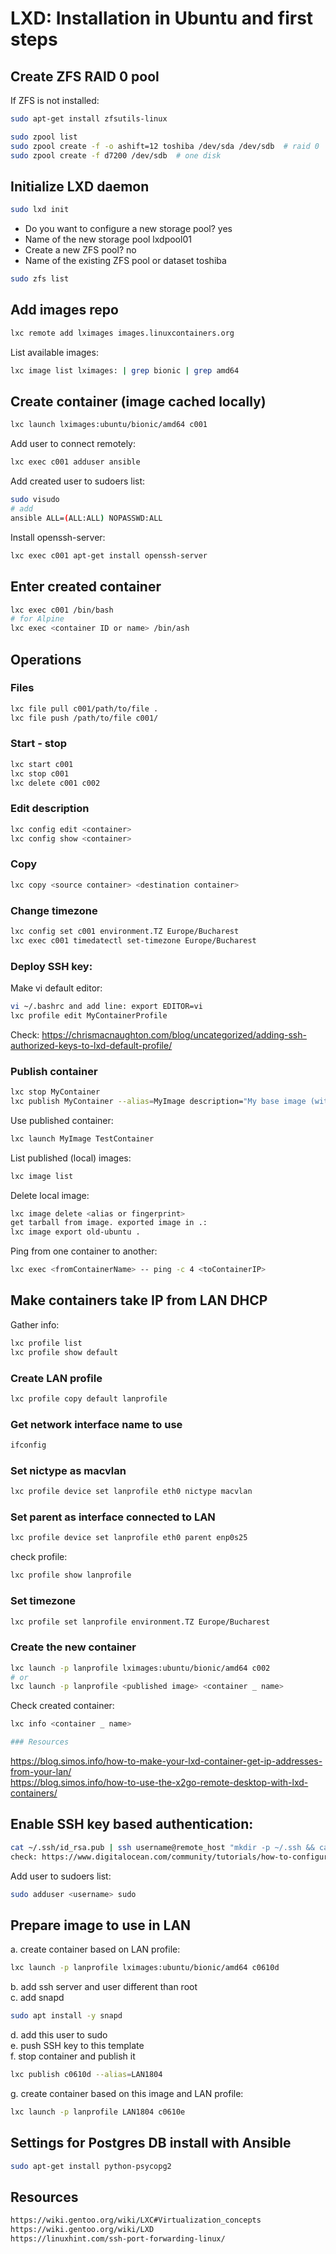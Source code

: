 # LXD: Installation in Ubuntu and first steps
## Create ZFS RAID 0 pool
If ZFS is not installed:
```bash
sudo apt-get install zfsutils-linux
```
```bash
sudo zpool list
sudo zpool create -f -o ashift=12 toshiba /dev/sda /dev/sdb  # raid 0
sudo zpool create -f d7200 /dev/sdb  # one disk
```
## Initialize LXD daemon
```bash
sudo lxd init
```
- Do you want to configure a new storage pool? yes
- Name of the new storage pool  lxdpool01
- Create a new ZFS pool? no
- Name of the existing ZFS pool or dataset toshiba
```bash
sudo zfs list
```
## Add images repo
```bash
lxc remote add lximages images.linuxcontainers.org
```
List available images:
```bash
lxc image list lximages: | grep bionic | grep amd64
```
## Create container (image cached locally)
```bash
lxc launch lximages:ubuntu/bionic/amd64 c001
```
Add user to connect remotely: 
```bash
lxc exec c001 adduser ansible
```
Add created user to sudoers list: 
```bash
sudo visudo
# add 
ansible ALL=(ALL:ALL) NOPASSWD:ALL
```
Install openssh-server:
```bash
lxc exec c001 apt-get install openssh-server
```
## Enter created container
```bash
lxc exec c001 /bin/bash
# for Alpine
lxc exec <container ID or name> /bin/ash
```
## Operations
### Files
```bash
lxc file pull c001/path/to/file .
lxc file push /path/to/file c001/
```
### Start - stop
```bash
lxc start c001
lxc stop c001
lxc delete c001 c002
```
### Edit description
```bash
lxc config edit <container>
lxc config show <container>
```
### Copy
```bash
lxc copy <source container> <destination container>
```
### Change timezone
```bash
lxc config set c001 environment.TZ Europe/Bucharest
lxc exec c001 timedatectl set-timezone Europe/Bucharest
```
### Deploy SSH key:
Make vi default editor:
```bash
vi ~/.bashrc and add line: export EDITOR=vi
lxc profile edit MyContainerProfile
```
Check: https://chrismacnaughton.com/blog/uncategorized/adding-ssh-authorized-keys-to-lxd-default-profile/

### Publish container
```bash
lxc stop MyContainer
lxc publish MyContainer --alias=MyImage description="My base image (with ssh and key)"
```
Use published container:
```bash
lxc launch MyImage TestContainer
```
List published (local) images:
```bash
lxc image list
```
Delete local image:
```bash
lxc image delete <alias or fingerprint>
get tarball from image. exported image in .:
lxc image export old-ubuntu .
```
Ping from one container to another:
```bash
lxc exec <fromContainerName> -- ping -c 4 <toContainerIP>
```
## Make containers take IP from LAN DHCP 
Gather info:
```bash
lxc profile list
lxc profile show default
```
### Create LAN profile
```bash
lxc profile copy default lanprofile
```
### Get network interface name to use
```bash
ifconfig
```
### Set nictype as macvlan
```bash
lxc profile device set lanprofile eth0 nictype macvlan
```
### Set parent as interface connected to LAN
```bash
lxc profile device set lanprofile eth0 parent enp0s25
```
check profile: 
```bash
lxc profile show lanprofile
```
### Set timezone
```bash
lxc profile set lanprofile environment.TZ Europe/Bucharest
```
### Create the new container
```bash
lxc launch -p lanprofile lximages:ubuntu/bionic/amd64 c002
# or
lxc launch -p lanprofile <published image> <container _ name>
```
Check created container: 
```bash
lxc info <container _ name>

### Resources
```
https://blog.simos.info/how-to-make-your-lxd-container-get-ip-addresses-from-your-lan/ <br/>
https://blog.simos.info/how-to-use-the-x2go-remote-desktop-with-lxd-containers/

## Enable SSH key based authentication:
```bash
cat ~/.ssh/id_rsa.pub | ssh username@remote_host "mkdir -p ~/.ssh && cat >> ~/.ssh/authorized_keys"
check: https://www.digitalocean.com/community/tutorials/how-to-configure-ssh-key-based-authentication-on-a-linux-server
```
Add user to sudoers list:
```bash
sudo adduser <username> sudo
```
## Prepare image to use in LAN
a. create container based on LAN profile:
```bash
lxc launch -p lanprofile lximages:ubuntu/bionic/amd64 c0610d
```
b. add ssh server and user different than root <br/>
c. add snapd 
```bash
sudo apt install -y snapd
```
d. add this user to sudo <br/>
e. push SSH key to this template <br/>
f. stop container and publish it
```bash
lxc publish c0610d --alias=LAN1804
```
g. create container based on this image and LAN profile:
```bash
lxc launch -p lanprofile LAN1804 c0610e
```
## Settings for Postgres DB install with Ansible
```bash
sudo apt-get install python-psycopg2
```
## Resources
```html
https://wiki.gentoo.org/wiki/LXC#Virtualization_concepts
https://wiki.gentoo.org/wiki/LXD
https://linuxhint.com/ssh-port-forwarding-linux/
```
